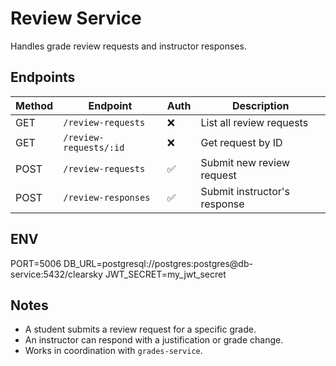 # Review Service

Handles grade review requests and instructor responses.

## Endpoints

| Method | Endpoint               | Auth | Description                    |
|--------|------------------------|------|--------------------------------|
| GET    | `/review-requests`     | ❌   | List all review requests       |
| GET    | `/review-requests/:id` | ❌   | Get request by ID              |
| POST   | `/review-requests`     | ✅   | Submit new review request      |
| POST   | `/review-responses`    | ✅   | Submit instructor's response   |

## ENV

PORT=5006
DB_URL=postgresql://postgres:postgres@db-service:5432/clearsky
JWT_SECRET=my_jwt_secret

## Notes

- A student submits a review request for a specific grade.
- An instructor can respond with a justification or grade change.
- Works in coordination with `grades-service`.

